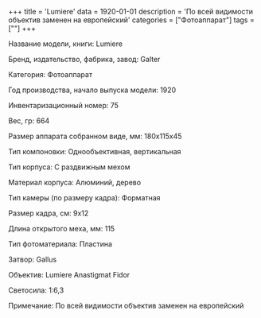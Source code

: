 +++
title = 'Lumiere'
data = 1920-01-01
description = 'По всей видимости объектив заменен на европейский'
categories = ["Фотоаппарат"]
tags = [""]
+++

Название модели, книги: Lumiere

Бренд, издательство, фабрика, завод: Galter

Категория: Фотоаппарат

Год производства, начало выпуска модели: 1920

Инвентаризационный номер: 75

Вес, гр: 664

Размер аппарата  собранном виде, мм: 180x115x45

Тип компоновки: Однообъективная, вертикальная

Тип корпуса: С раздвижным мехом

Материал корпуса: Алюминий, дерево

Тип камеры (по размеру кадра): Форматная

Размер кадра, см: 9х12

Длина открытого меха, мм: 115

Тип фотоматериала: Пластина

Затвор: Gallus

Объектив: Lumiere Anastigmat Fidor

Светосила: 1:6,3

Примечание: По всей видимости объектив заменен на европейский

